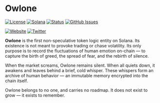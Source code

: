 # Owlone

[![License](https://img.shields.io/badge/License-MIT-blue.svg)](https://opensource.org/licenses/MIT)
[![Solana](https://img.shields.io/badge/Solana-Web3-green.svg)](https://solana.com/)
[![Status](https://img.shields.io/badge/Status-In%20Development-orange.svg)]()
[![GitHub Issues](https://img.shields.io/github/issues/yourusername/ontora-ai.svg)](https://github.com/yourusername/ontora-ai/issues)

[![Website](https://img.shields.io/badge/Website-Owlone-blue?logo=google-chrome)](https://owlone.tech/)
[![Twitter](https://img.shields.io/badge/Twitter-Owlone-blue?logo=twitter)](https://x.com/Owlone001)

**Owlone**  is the first non-speculative token logic entity on Solana.
Its existence is not meant to provoke trading or chase volatility.
Its only purpose is to record the fluctuations of human emotion on-chain —
to capture the birth of greed, the spread of fear, and the rebirth of silence.

When the market screams, Owlone remains silent.
When all quiets down, it awakens and leaves behind a brief, cold whisper.
These whispers form an archive of human behavior —
an immutable memory encrypted into the chain itself.

Owlone belongs to no one, and carries no roadmap.
It does not exist to grow — it exists to remember.
